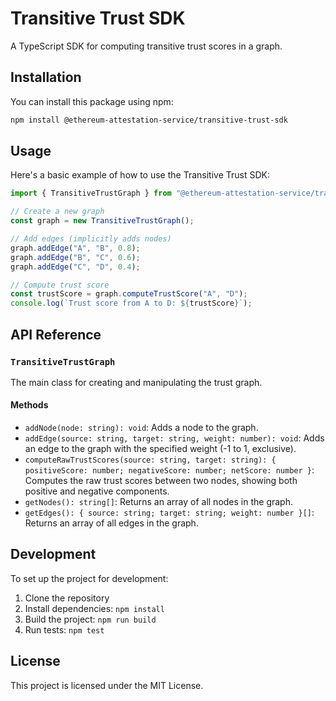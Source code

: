 # Transitive Trust SDK

A TypeScript SDK for computing transitive trust scores in a graph.

## Installation

You can install this package using npm:

```bash
npm install @ethereum-attestation-service/transitive-trust-sdk
```

## Usage

Here's a basic example of how to use the Transitive Trust SDK:

```typescript
import { TransitiveTrustGraph } from "@ethereum-attestation-service/transitive-trust-sdk";

// Create a new graph
const graph = new TransitiveTrustGraph();

// Add edges (implicitly adds nodes)
graph.addEdge("A", "B", 0.8);
graph.addEdge("B", "C", 0.6);
graph.addEdge("C", "D", 0.4);

// Compute trust score
const trustScore = graph.computeTrustScore("A", "D");
console.log(`Trust score from A to D: ${trustScore}`);
```

## API Reference

### `TransitiveTrustGraph`

The main class for creating and manipulating the trust graph.

#### Methods

- `addNode(node: string): void`: Adds a node to the graph.
- `addEdge(source: string, target: string, weight: number): void`: Adds an edge to the graph with the specified weight (-1 to 1, exclusive).
- `computeRawTrustScores(source: string, target: string): { positiveScore: number; negativeScore: number; netScore: number }`: Computes the raw trust scores between two nodes, showing both positive and negative components.
- `getNodes(): string[]`: Returns an array of all nodes in the graph.
- `getEdges(): { source: string; target: string; weight: number }[]`: Returns an array of all edges in the graph.

## Development

To set up the project for development:

1. Clone the repository
2. Install dependencies: `npm install`
3. Build the project: `npm run build`
4. Run tests: `npm test`

## License

This project is licensed under the MIT License.
